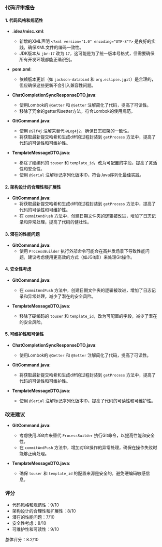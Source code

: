 ### 代码评审报告

#### 1. 代码风格和规范性
- **.idea/misc.xml**:
  - 新增的XML声明 `<?xml version="1.0" encoding="UTF-8"?>` 是良好的实践，确保XML文件的编码一致性。
  - JDK版本从 `jbr-17` 改为 `17`，这可能是为了统一版本号格式，但需要确保所有开发环境都能正确识别。

- **pom.xml**:
  - 依赖版本更新（如 `jackson-databind` 和 `org.eclipse.jgit`）是合理的，但应确保这些更新不会引入兼容性问题。

- **ChatCompletionSyncResponseDTO.java**:
  - 使用Lombok的 `@Getter` 和 `@Setter` 注解简化了代码，提高了可读性。
  - 移除了冗余的getter和setter方法，符合Lombok的使用规范。

- **GitCommand.java**:
  - 使用 `@Slf4j` 注解来替代 `@Log4j2`，确保日志框架的一致性。
  - 将获取最新提交哈希和生成diff的过程封装到 `getProcess` 方法中，提高了代码的可读性和可维护性。

- **TemplateMessageDTO.java**:
  - 移除了硬编码的 `touser` 和 `template_id`，改为可配置的字段，提高了灵活性和安全性。
  - 使用 `@Serial` 注解标记序列化版本ID，符合Java序列化最佳实践。

#### 2. 架构设计的合理性和扩展性
- **GitCommand.java**:
  - 将获取最新提交哈希和生成diff的过程封装到 `getProcess` 方法中，提高了代码的可读性和可维护性。
  - 在 `commitAndPush` 方法中，创建日期文件夹的逻辑被改进，增加了日志记录和异常处理，提高了代码的健壮性。

#### 3. 潜在的性能问题
- **GitCommand.java**:
  - 使用 `ProcessBuilder` 执行外部命令可能会在高并发场景下导致性能问题，建议考虑使用更高效的方式（如JGit库）来处理Git操作。

#### 4. 安全性考虑
- **GitCommand.java**:
  - 在 `commitAndPush` 方法中，创建日期文件夹的逻辑被改进，增加了日志记录和异常处理，减少了潜在的安全风险。

- **TemplateMessageDTO.java**:
  - 移除了硬编码的 `touser` 和 `template_id`，改为可配置的字段，减少了潜在的安全风险。

#### 5. 可维护性和可读性
- **ChatCompletionSyncResponseDTO.java**:
  - 使用Lombok的 `@Getter` 和 `@Setter` 注解简化了代码，提高了可读性。

- **GitCommand.java**:
  - 将获取最新提交哈希和生成diff的过程封装到 `getProcess` 方法中，提高了代码的可读性和可维护性。

- **TemplateMessageDTO.java**:
  - 使用 `@Serial` 注解标记序列化版本ID，提高了代码的可读性和可维护性。

### 改进建议
- **GitCommand.java**:
  - 考虑使用JGit库来替代 `ProcessBuilder` 执行Git命令，以提高性能和安全性。
  - 在 `commitAndPush` 方法中，增加对Git操作的异常处理，确保在操作失败时能够正确处理。

- **TemplateMessageDTO.java**:
  - 确保 `touser` 和 `template_id` 的配置来源是安全的，避免硬编码敏感信息。

### 评分
- 代码风格和规范性：9/10
- 架构设计的合理性和扩展性：8/10
- 潜在的性能问题：7/10
- 安全性考虑：8/10
- 可维护性和可读性：9/10

总体评分：8.2/10